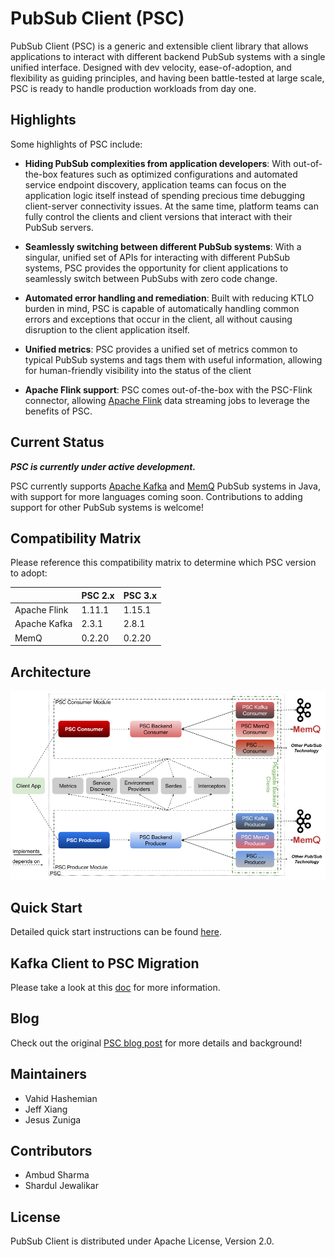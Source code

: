 # PubSub Client (PSC)

PubSub Client (PSC) is a generic and extensible client library that allows applications to interact with different backend PubSub systems with a single unified interface. Designed with dev velocity, ease-of-adoption, and flexibility as guiding principles, and having been battle-tested at large scale, PSC is ready to handle production workloads from day one.

## Highlights

Some highlights of PSC include:
- **Hiding PubSub complexities from application developers**: With out-of-the-box features such as optimized configurations and automated service endpoint discovery, application teams can focus on the application logic itself instead of spending precious time debugging client-server connectivity issues. At the same time, platform teams can fully control the clients and client versions that interact with their PubSub servers.

- **Seamlessly switching between different PubSub systems**: With a singular, unified set of APIs for interacting with different PubSub systems, PSC provides the opportunity for client applications to seamlessly switch between PubSubs with zero code change.

- **Automated error handling and remediation**: Built with reducing KTLO burden in mind, PSC is capable of automatically handling common errors and exceptions that occur in the client, all without causing disruption to the client application itself.

- **Unified metrics**: PSC provides a unified set of metrics common to typical PubSub systems and tags them with useful information, allowing for human-friendly visibility into the status of the client

- **Apache Flink support**: PSC comes out-of-the-box with the PSC-Flink connector, allowing [Apache Flink](https://github.com/apache/flink) data streaming jobs to leverage the benefits of PSC.

## Current Status

***PSC is currently under active development.***

PSC currently supports [Apache Kafka](https://github.com/apache/kafka) and [MemQ](https://github.com/pinterest/memq) PubSub systems in Java, with support for more languages coming soon. Contributions to adding support for other PubSub systems is welcome!

## Compatibility Matrix

Please reference this compatibility matrix to determine which PSC version to adopt:

|               | PSC 2.x  | PSC 3.x  |
| ---           | ---      | ---      |
| Apache Flink  | 1.11.1   | 1.15.1   |         
| Apache Kafka  | 2.3.1    | 2.8.1    |
| MemQ          | 0.2.20   | 0.2.20   |

## Architecture
![Image of PSC's Architecture](docs/images/psc-architecture.jpg)

## Quick Start
Detailed quick start instructions can be found [here](docs/quickstart.md).

## Kafka Client to PSC Migration
Please take a look at this [doc](/docs/nativekafkatopscmigration.md) for more information.

## Blog
Check out the original [PSC blog post](https://medium.com/pinterest-engineering/unified-pubsub-client-at-pinterest-397ccfaf508e) for more details and background!

## Maintainers
- Vahid Hashemian
- Jeff Xiang
- Jesus Zuniga

## Contributors
- Ambud Sharma
- Shardul Jewalikar

## License
PubSub Client is distributed under Apache License, Version 2.0.
